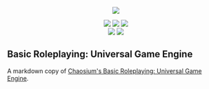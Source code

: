 <p align="center">
  <img src="BRP-UGE-Logo.png" />
</p>
<p align="center">
  <a href="https://azoralaw.com/orclicense"><img src="https://img.shields.io/badge/license-ORC-red" /></a>
  <a href="https://en.wikipedia.org/wiki/Markdown"><img src="https://img.shields.io/badge/language-Markdown-darkgreen" /></a>
  <a href="https://en.wikipedia.org/wiki/UTF-8"><img src="https://img.shields.io/badge/encoding-UTF--8-yellow" /></a><br />
  <img src="https://progress-bar.dev/100/?title=conversion%20to%20markdown" />
  <img src="https://progress-bar.dev/0/?title=formatting%20and%20revision" />
</p>

## Basic Roleplaying: Universal Game Engine

A markdown copy of [Chaosium's Basic Roleplaying: Universal Game Engine](https://www.chaosium.com/basic-roleplaying-universal-game-engine-pdf).